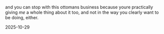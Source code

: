 and you can stop with this ottomans business because youre practically giving *me* a whole thing about it too, and not in the way you clearly want to be doing, either.  

2025-10-29
